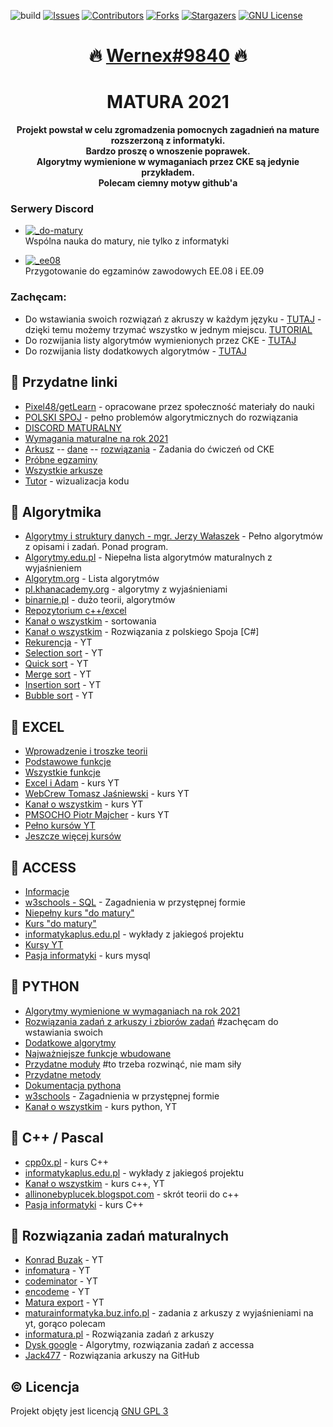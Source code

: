 ![build][build-shield]
[![Issues][issues-shield]][issues-url]
[![Contributors][contributors-shield]][contributors-url]
[![Forks][forks-shield]][forks-url]
[![Stargazers][stars-shield]][stars-url]
[![GNU License][license-shield]][license-url]

<h1 align="center"> 🔥 <a href="https://discord.com/users/596478466849767475/">Wernex#9840</a> 🔥 </h1>

<h1 align="center"> MATURA 2021 </h1>

<p align="center"><b>Projekt powstał w celu zgromadzenia pomocnych zagadnień na mature rozszerzoną z informatyki. <br>
Bardzo proszę o wnoszenie poprawek.<br>
Algorytmy wymienione w wymaganiach przez CKE są jedynie przykładem.<br>
Polecam ciemny motyw github'a</b></p>

### Serwery Discord
  - [![_do-matury]][do-matury]  
    Wspólna nauka do matury, nie tylko z informatyki

  - [![_ee08]][ee08]  
    Przygotowanie do egzaminów zawodowych EE.08 i EE.09
    
### Zachęcam:
- Do wstawiania swoich rozwiązań z akruszy w każdym języku - [TUTAJ](https://github.com/wernexnrs123/MATURA-INFORMATYKA/blob/master/dzialy/zadania_arkusze.md) - dzięki temu możemy trzymać wszystko w jednym miejscu. [TUTORIAL](https://www.youtube.com/watch?v=nT8KGYVurIU)
- Do rozwijania listy algorytmów wymienionych przez CKE - [TUTAJ](https://github.com/wernexnrs123/MATURA-INFORMATYKA/blob/master/dzialy/algorytmy_wymagania.md)
- Do rozwijania listy dodatkowych algorytmów - [TUTAJ](https://github.com/wernexnrs123/MATURA-INFORMATYKA/blob/master/dzialy/dodatkowe_algorytmy.md)

## :link: Przydatne linki

* [Pixel48/getLearn](https://github.com/Pixel48/getLearn) - opracowane przez społeczność materiały do nauki
* [POLSKI SPOJ](https://pl.spoj.com/) - pełno problemów algorytmicznych do rozwiązania
* [DISCORD MATURALNY](https://discord.gg/3hyj3kXQkt)
* [Wymagania maturalne na rok 2021](http://cke.gov.pl/images/_EGZAMIN_MATURALNY_OD_2015/Informatory/2015/aneks/Aneks_2021_informatyka_EM_niewidomi.pdf)
* [Arkusz](https://cke.gov.pl/images/_EGZAMIN_MATURALNY_OD_2015/Materialy/Zbiory_zadan/Matura_Zbi%C3%B3r_zada%C5%84_Informatyka.pdf) -- [dane](https://cke.gov.pl/images/_EGZAMIN_MATURALNY_OD_2015/Materialy/Zbiory_zadan/inf-pr-dane.zip) -- [rozwiązania](https://cke.gov.pl/images/_EGZAMIN_MATURALNY_OD_2015/Materialy/Zbiory_zadan/inf-pr-rozwiazania.zip) - Zadania do ćwiczeń od CKE
* [Próbne egzaminy](https://cke.gov.pl/egzamin-maturalny/egzamin-w-nowej-formule/materialy-dodatkowe/probny-egzamin/informatyka-poziom-rozszerzony/)
* [Wszystkie arkusze](https://arkusze.pl/informatyka-matura-poziom-rozszerzony/)
* [Tutor](http://pythontutor.com/) - wizualizacja kodu

## :wrench: Algorytmika

* [Algorytmy i struktury danych - mgr. Jerzy Wałaszek](https://eduinf.waw.pl/inf/alg/001_search/index.php) - Pełno algorytmów z opisami i zadań. Ponad program.
* [Algorytmy.edu.pl](http://www.algorytm.edu.pl/algorytmy-maturalne.html) - Niepełna lista algorytmów maturalnych z wyjaśnieniem
* [Algorytm.org](http://www.algorytm.org/algorytmy/) - Lista algorytmów
* [pl.khanacademy.org](https://pl.khanacademy.org/computing/computer-science/algorithms) - algorytmy z wyjaśnieniami
* [binarnie.pl](https://binarnie.pl/category/matura-z-informatyki-nauka/) - dużo teorii, algorytmów
* [Repozytorium c++/excel](https://github.com/mazxaxz/matura-informatyka-all-in-one)
* [Kanał o wszystkim](https://www.youtube.com/watch?v=uySyv8St9aw&list=PL6aekdNhY7DAK6UraEDhxhMng89wrO9y9) - sortowania
* [Kanał o wszystkim](https://www.youtube.com/watch?v=UFOqUCpAUZY&list=PL6aekdNhY7DCOVVTixns3ZfOfw9xFn-Rx) - Rozwiązania z polskiego Spoja [C#]
* [Rekurencja](https://www.youtube.com/watch?v=Pd7blw4A0qg&list=PLikGmVz62acwbr4aohYmEpv1YX7DWJnmP) - YT
* [Selection sort](https://www.youtube.com/watch?v=Ns4TPTC8whw&list=PLikGmVz62acwaYlZymm3mgPsN9Ogr4m1x) - YT
* [Quick sort](https://www.youtube.com/watch?v=ywWBy6J5gz8&list=PLikGmVz62acx1SbJ8UUYkniRo2HbVpIOw) - YT
* [Merge sort](https://www.youtube.com/watch?v=XaqR3G_NVoo&list=PLikGmVz62acwGzui7mSFReGzpbuF1IPaM) - YT
* [Insertion sort](https://www.youtube.com/watch?v=ROalU379l3U&list=PLikGmVz62acywhDHJy-91TA4HXGc5cqz1) - YT
* [Bubble sort](https://www.youtube.com/watch?v=uJLwnsLn0_Q&list=PLikGmVz62aczkKRmociYK8Uzix1Mnf21p) - YT

## :green_book: EXCEL

* [Wprowadzenie i troszke teorii](https://www.korepetycjezinformatyki.pl/arkusz-kalkulacyjny/)
* [Podstawowe funkcje](https://calculatic.pl/poradnik/podstawowe-funkcje-excela/)
* [Wszystkie funkcje](https://support.microsoft.com/pl-pl/office/funkcje-programu-excel-wed%C5%82ug-kategorii-5f91f4e9-7b42-46d2-9bd1-63f26a86c0eb)
* [Excel i Adam](https://www.youtube.com/playlist?list=PL16E33B75DED3E944) - kurs YT
* [WebCrew Tomasz Jaśniewski](https://www.youtube.com/playlist?list=PLKmH7u1gA9hr0U59uCEDhr_G2Yn2yV0M5) - kurs YT
* [Kanał o wszystkim](https://www.youtube.com/watch?v=msEff53_htw&list=PL6aekdNhY7DAh6BDzprcOWo0qj9J7-vdH) - kurs YT
* [PMSOCHO Piotr Majcher](https://www.youtube.com/channel/UC0v0AUvV3vy0WFTkGl28wMA/videos) - kurs YT
* [Pełno kursów YT](https://www.youtube.com/watch?v=PU8ACyYxJBk&list=PLikGmVz62aczV-1qWC2oQtL_Tod8bkXGv)
* [Jeszcze więcej kursów](https://www.youtube.com/watch?v=tuk99Sgc6Fw&list=PLoyECfvEFOjbdwpIOtm_8PFzB_CPAD2_H)

## :orange_book: ACCESS

* [Informacje](https://support.microsoft.com/pl-pl/access)
* [w3schools - SQL](https://www.w3schools.com/sql/) - Zagadnienia w przystępnej formie
* [Niepełny kurs "do matury"](https://www.youtube.com/playlist?list=PLKmH7u1gA9hpm3ZqWhsn2XvGAeX3b9SM0)
* [Kurs "do matury"](https://www.youtube.com/playlist?list=PLiG7bZwihoShBM1xR0K_st-QyxJyq5iWl)
* [informatykaplus.edu.pl](http://www.informatykaplus.edu.pl/infp.php/bazy_danych_wyklady.html) - wykłady z jakiegoś projektu
* [Kursy YT](https://www.youtube.com/watch?v=vrtNPp2r6qQ&list=PLikGmVz62aczN2wx5NFGtJxRgux0lXuCM)
* [Pasja informatyki](https://www.youtube.com/watch?v=99JAI24Zd24&list=PLOYHgt8dIdoymv-Wzvs8M-OsKFD31VTVZ) - kurs mysql

## :blue_book: PYTHON

* [Algorytmy wymienione w wymaganiach na rok 2021](https://github.com/wernexnrs123/MATURA-INFORMATYKA/blob/master/dzialy/algorytmy_wymagania.md)
* [Rozwiązania zadań z arkuszy i zbiorów zadań](https://github.com/wernexnrs123/MATURA-INFORMATYKA/blob/master/dzialy/zadania_arkusze.md) #zachęcam do wstawiania swoich
* [Dodatkowe algorytmy](https://github.com/wernexnrs123/MATURA-INFORMATYKA/blob/master/dzialy/dodatkowe_algorytmy.md)
* [Najważniejsze funkcje wbudowane](https://github.com/wernexnrs123/MATURA-INFORMATYKA/blob/master/dzialy/funkcje_wbudowane.md)
* [Przydatne moduły](https://github.com/wernexnrs123/MATURA-INFORMATYKA/blob/master/dzialy/biblioteki.md) #to trzeba rozwinąć, nie mam siły
* [Przydatne metody](https://github.com/wernexnrs123/MATURA-INFORMATYKA/tree/master/dzialy/metody.md)
* [Dokumentacja pythona](https://docs.python.org/3/)
* [w3schools](https://www.w3schools.com/python/default.asp) - Zagadnienia w przystępnej formie
* [Kanał o wszystkim](https://www.youtube.com/watch?v=vek4MqPGvVU&list=PL6aekdNhY7DBGiMXnmBYjImq_vW32QftK) - kurs python, YT

## :closed_book: C++ / Pascal

* [cpp0x.pl](https://cpp0x.pl/kursy/) - kurs C++
* [informatykaplus.edu.pl](http://informatykaplus.edu.pl/infp.php/algorytmika_programowanie_kursy.html) - wykłady z jakiegoś projektu
* [Kanał o wszystkim](https://www.youtube.com/watch?v=cMtg4bpKI9w&list=PL6aekdNhY7DAkl9D3i55ppfwOpeSqIsh9) - kurs c++, YT
* [allinonebyplucek.blogspot.com](https://allinonebyplucek.blogspot.com/p/informatyka-c.html) - skrót teorii do c++
* [Pasja informatyki](https://www.youtube.com/watch?v=ErOzmh3BiXU&list=PLOYHgt8dIdoxx0Y5wzs7CFpmBzb40PaDo) - kurs C++

## :notebook: Rozwiązania zadań maturalnych

* [Konrad Buzak](https://www.youtube.com/user/genek72gmail/videos) - YT
* [infomatura](https://www.youtube.com/channel/UClzG_Qs0EPVJnbPEoVuDrZA/videos) - YT
* [codeminator](https://www.youtube.com/channel/UC_2wsz5jrtHBixjGTKupBSg/videos) - YT
* [encodeme](https://www.youtube.com/channel/UCAgkC-bNToPAUqHZXRCuUUA/videos) - YT
* [Matura export](https://www.youtube.com/channel/UCXgCS0R1YH60P51jkrq1FsQ/playlists) - YT
* [maturainformatyka.buz.info.pl](https://maturainformatyka.buz.info.pl/) - zadania z arkuszy z wyjaśnieniami na yt, gorąco polecam
* [informatura.pl](http://informatura.pl/rozwiazania) - Rozwiązania zadań z arkuszy
* [Dysk google](https://drive.google.com/drive/folders/13Fs_7YpmVpXV-IkYjDcUBLdQQkdditpx) - Algorytmy, rozwiązania zadań z accessa
* [Jack477](https://github.com/Jack477/Arkusze_informatyka_Python) - Rozwiązania arkuszy na GitHub

## :copyright: Licencja
Projekt objęty jest licencją [GNU GPL 3](https://github.com/wernexnrs123/MATURA-INFORMATYKA/blob/master/LICENSE)

[contributors-shield]: https://img.shields.io/github/contributors/wernexnrs123/MATURA-INFORMATYKA.svg?style=for-the-badge
[contributors-url]: https://github.com/wernexnrs123/MATURA-INFORMATYKA/graphs/contributors

[forks-shield]: https://img.shields.io/github/forks/wernexnrs123/MATURA-INFORMATYKA.svg?style=for-the-badge
[forks-url]: https://github.com/wernexnrs123/MATURA-INFORMATYKA/network/members

[stars-shield]: https://img.shields.io/github/stars/wernexnrs123/MATURA-INFORMATYKA.svg?style=for-the-badge
[stars-url]: https://github.com/wernexnrs123/MATURA-INFORMATYKA/stargazers

[issues-shield]: https://img.shields.io/github/issues/wernexnrs123/MATURA-INFORMATYKA.svg?style=for-the-badge
[issues-url]: https://github.com/wernexnrs123/MATURA-INFORMATYKA/issues

[build-shield]: https://img.shields.io/badge/build-in%20progress-yellow?style=for-the-badge

[license-shield]: https://img.shields.io/github/license/wernexnrs123/MATURA-INFORMATYKA.svg?style=for-the-badge
[license-url]: https://github.com/wernexnrs123/MATURA-INFORMATYKA/blob/master/LICENSE

[_do-matury]: https://shields.io/discord/796048059507015732?label=Do%20matury&logo=discord&style=social&link=https://discord.gg/3hyj3kXQkt
[do-matury]: https://discord.gg/3hyj3kXQkt

[_ee08]: https://shields.io/discord/723560181996191914?label=EE.08%2FEE.09&logo=discord&style=social&link=https://discord.gg/RJMZQEC
[ee08]: https://discord.gg/RJMZQEC

